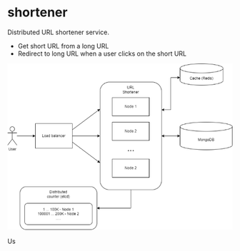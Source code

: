 # shortener

Distributed URL shortener service.

- Get short URL from a long URL
- Redirect to long URL when a user clicks on the short URL

![scheme](./docs/img/design.drawio.png)

Us
